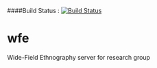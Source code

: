 ####Build Status : [![Build Status](https://travis-ci.org/wide-field-ethnography/wfe.svg?branch=master)](https://travis-ci.org/wide-field-ethnography/wfe)

# wfe
Wide-Field Ethnography server for research group
